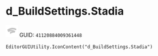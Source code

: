 # d_BuildSettings.Stadia
![](/img/d_BuildSettings.Stadia.png)
GUID: `41120884009361448`
```
EditorGUIUtility.IconContent("d_BuildSettings.Stadia")
```
